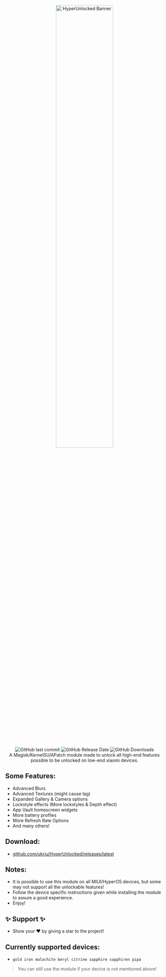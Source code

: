 <div align="center">
<img src="https://raw.githubusercontent.com/ukriu/HyperUnlocked/refs/heads/main/HyperUnlockedBanner.png" alt="HyperUnlocked Banner" width="60%">

<img src="https://img.shields.io/github/last-commit/ukriu/HyperUnlocked?style=flat-square&color=FF5A54&cacheSeconds=100" alt="GitHub last commit"> <img src="https://img.shields.io/github/release-date/ukriu/HyperUnlocked?style=flat-square&label=latest%20release&color=FF5A54&cacheSeconds=100" alt="GitHub Release Date"> <img src="https://img.shields.io/github/downloads/ukriu/HyperUnlocked/total?style=flat-square&label=total%20downloads&color=FF5A54&cacheSeconds=100" alt="GitHub Downloads"><br>
A Magisk/KernelSU/APatch module made to unlock all high-end features possible to be unlocked on low-end xiaomi devices.
</div>

## Some Features:
- Advanced Blurs
- Advanced Textures (might cause lag)
- Expanded Gallery & Camera options
- Lockstyle effects (More lockstyles & Depth effect)
- App Vault homescreen widgets
- More battery profiles
- More Refresh Rate Options
- And many others!

## Download:
- [github.com/ukriu/HyperUnlocked/releases/latest](https://github.com/ukriu/HyperUnlocked/releases/latest)

## Notes:
- It is possible to use this module on all MIUI/HyperOS devices, but some may not support all the unlockable features!
- Follow the device specific instructions given while installing the module to assure a good experience.
- Enjoy!

## :sparkles: Support :sparkles:
- Show your :heart: by giving a star to the project!

## Currently supported devices:
- `gold iron malachite beryl citrine sapphire sapphiren pipa`
> You can still use the module if your device is not mentioned above!